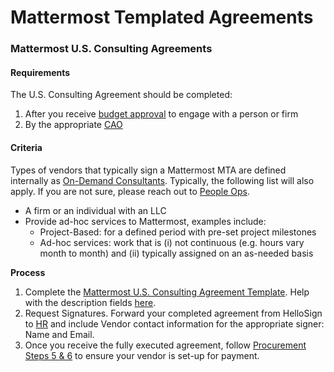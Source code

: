 # Mattermost Templated Agreements

### Mattermost U.S. Consulting Agreements

#### Requirements

The U.S. Consulting Agreement should be completed: 

1. After you receive [budget approval](https://handbook.mattermost.com/company/how-to-guides-for-staff/how-to-purchase/how-to-procure-a-vendor-contract#step-1-send-for-budget-approval) to engage with a person or firm
2. By the appropriate [CAO](https://handbook.mattermost.com/operations/operations/company-agreements#what-are-e-sign-completion-expectations)

#### Criteria

Types of vendors that typically sign a Mattermost MTA are defined internally as [On-Demand Consultants](https://docs.google.com/spreadsheets/d/1jN7cEfNGlWRzjxICA7m3Sik3NDSmnktUmDBoBOTQVrs/edit#gid=0). Typically, the following list will also apply. If you are not sure, please reach out to [People Ops](https://community.mattermost.com/private-core/channels/ask-people-team). 

* A firm or an individual with an LLC
* Provide ad-hoc services to Mattermost, examples include:  
  * Project-Based: for a defined period with pre-set project milestones
  * Ad-hoc services: work that is \(i\) not continuous \(e.g. hours vary month to month\) and \(ii\) typically assigned on an as-needed basis 

**Process**

1. Complete the [Mattermost U.S. Consulting Agreement Template](https://app.hellosign.com/s/GnvOJVYW). Help with the description fields [here](https://docs.google.com/document/d/1FKef8xf9N_NTEc0owbAGH4mb0UzU8CJQ5qckGvIl1UM/edit). 
2. Request Signatures. Forward your completed agreement from HelloSign to [HR](mailto:%20hr@mattermost.com) and include Vendor contact information for the appropriate signer: Name and Email. 
3. Once you receive the fully executed agreement, follow [Procurement Steps 5 & 6](https://handbook.mattermost.com/company/how-to-guides-for-staff/how-to-purchase/how-to-procure-a-vendor-contract#step-6-upload-completed-contract) to ensure your vendor is set-up for payment.  



